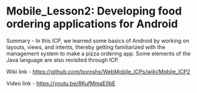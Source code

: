 # Mobile_Lesson2: Developing food ordering applications for Android

Summary - In this ICP, we learned some basics of Android by working on layouts, views, and intents, thereby getting familiarized with the management system to make a pizza ordering app. Some elements of the Java language are also revisited through ICP.

Wiki link - https://github.com/boroshs/WebMobile_ICPs/wiki/Mobile_ICP2

Video link - https://youtu.be/8KufMmaE0bE
